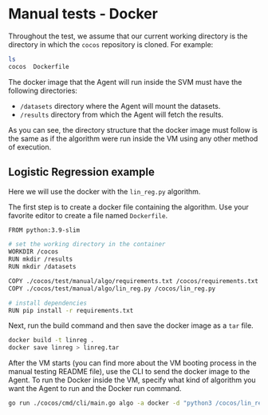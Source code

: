 # Manual tests - Docker

Throughout the test, we assume that our current working directory is the directory in which the `cocos` repository is cloned. For example:
```bash
ls
cocos  Dockerfile
```
The docker image that the Agent will run inside the SVM must have the following directories:
* `/datasets` directory where the Agent will mount the datasets.
* `/results` directory from which the Agent will fetch the results.

As you can see, the directory structure that the docker image must follow is the same as if the algorithm were run inside the VM using any other method of execution.

## Logistic Regression example

Here we will use the docker with the `lin_reg.py` algorithm.

The first step is to create a docker file containing the algorithm. Use your favorite editor to create a file named `Dockerfile`.

```bash
FROM python:3.9-slim

# set the working directory in the container
WORKDIR /cocos
RUN mkdir /results
RUN mkdir /datasets 

COPY ./cocos/test/manual/algo/requirements.txt /cocos/requirements.txt
COPY ./cocos/test/manual/algo/lin_reg.py /cocos/lin_reg.py

# install dependencies
RUN pip install -r requirements.txt
```

Next, run the build command and then save the docker image as a `tar` file.
```bash
docker build -t linreg .
docker save linreg > linreg.tar
```

After the VM starts (you can find more about the VM booting process in the manual testing README file), use the CLI to send the docker image to the Agent. To run the Docker inside the VM, specify what kind of algorithm you want the Agent to run and the Docker run command.

```bash
go run ./cocos/cmd/cli/main.go algo -a docker -d "python3 /cocos/lin_reg.py" ./linreg.tar <private_key_file_path>
```
